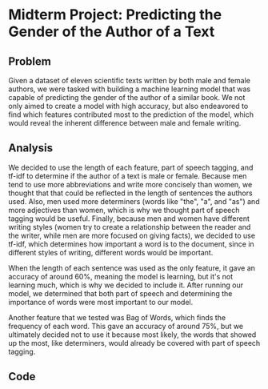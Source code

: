 # Midterm Project: Predicting the Gender of the Author of a Text

## Problem
Given a dataset of eleven scientific texts written by both male and female authors, we were tasked with building a machine learning model that was capable of predicting the gender of the author of a similar book. We not only aimed to create a model with high accuracy, but also endeavored to find which features contributed most to the prediction of the model, which would reveal the inherent difference between male and female writing. 

## Analysis
We decided to use the length of each feature, part of speech tagging, and tf-idf to determine if the author of a text is male or female. Because men tend to use more abbreviations and write more concisely than women, we thought that that could be reflected in the length of sentences the authors used. Also, men used more determiners (words like "the", "a", and "as") and more adjectives than women, which is why we thought part of speech tagging would be useful. Finally, because men and women have different writing styles (women try to create a relationship between the reader and the writer, while men are more focused on giving facts), we decided to use tf-idf, which determines how important a word is to the document, since in different styles of writing, different words would be important.

When the length of each sentence was used as the only feature, it gave an accuracy of around 60%, meaning the model is learning, but it's not learning much, which is why we decided to include it. After running our model, we determined that both part of speech and determining the importance of words were most important to our model.

Another feature that we tested was Bag of Words, which finds the frequency of each word. This gave an accuracy of around 75%, but we ultimately decided not to use it because most likely, the words that showed up the most, like determiners, would already be covered with part of speech tagging.


## Code
<script src="https://gist.github.com/OliviaG1/92f9aaaa7bebfa75f7fef4d7550b83b0.js"></script>
